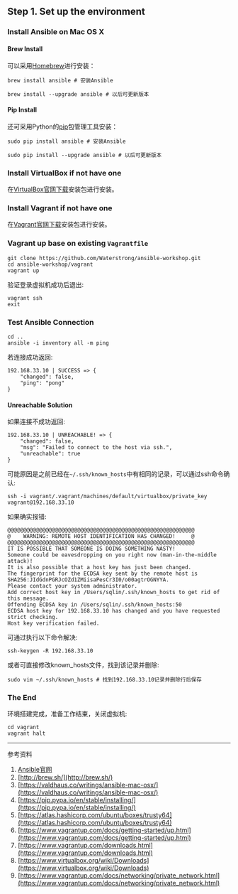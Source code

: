 ## Step 1. Set up the environment 

### Install Ansible on Mac OS X

#### Brew Install

可以采用[Homebrew](http://brew.sh/)进行安装：
```
brew install ansible # 安装Ansible

brew install --upgrade ansible # 以后可更新版本
```

#### Pip Install

还可采用Python的[pip](https://pip.pypa.io/en/stable/installing/)包管理工具安装：
```
sudo pip install ansible # 安装Ansible

sudo pip install --upgrade ansible # 以后可更新版本
```

### Install VirtualBox if not have one

在[VirtualBox官网下载](https://www.virtualbox.org/wiki/Downloads)安装包进行安装。

### Install Vagrant if not have one

在[Vagrant官网下载](https://www.vagrantup.com/downloads.html)安装包进行安装。

### Vagrant up base on existing `Vagrantfile`
```
git clone https://github.com/Waterstrong/ansible-workshop.git
cd ansible-workshop/vagrant
vagrant up
```

验证登录虚拟机成功后退出:
```
vagrant ssh
exit
```

### Test Ansible Connection
```
cd ..
ansible -i inventory all -m ping
```

若连接成功返回:
```
192.168.33.10 | SUCCESS => {
    "changed": false,
    "ping": "pong"
}
```

#### Unreachable Solution
如果连接不成功返回:
```
192.168.33.10 | UNREACHABLE! => {
    "changed": false,
    "msg": "Failed to connect to the host via ssh.",
    "unreachable": true
}
```

可能原因是之前已经在`~/.ssh/known_hosts`中有相同的记录，可以通过ssh命令确认:
```
ssh -i vagrant/.vagrant/machines/default/virtualbox/private_key vagrant@192.168.33.10
```

如果确实报错:
```
@@@@@@@@@@@@@@@@@@@@@@@@@@@@@@@@@@@@@@@@@@@@@@@@@@@@@@@@@@@
@    WARNING: REMOTE HOST IDENTIFICATION HAS CHANGED!     @
@@@@@@@@@@@@@@@@@@@@@@@@@@@@@@@@@@@@@@@@@@@@@@@@@@@@@@@@@@@
IT IS POSSIBLE THAT SOMEONE IS DOING SOMETHING NASTY!
Someone could be eavesdropping on you right now (man-in-the-middle attack)!
It is also possible that a host key has just been changed.
The fingerprint for the ECDSA key sent by the remote host is
SHA256:JIdGdnPGRJcOZd1ZMiisaPesCr3I0/o00agtrOGNYYA.
Please contact your system administrator.
Add correct host key in /Users/sqlin/.ssh/known_hosts to get rid of this message.
Offending ECDSA key in /Users/sqlin/.ssh/known_hosts:50
ECDSA host key for 192.168.33.10 has changed and you have requested strict checking.
Host key verification failed.
```

可通过执行以下命令解决:
```
ssh-keygen -R 192.168.33.10
```

或者可直接修改known_hosts文件，找到该记录并删除:
```
sudo vim ~/.ssh/known_hosts # 找到192.168.33.10记录并删除行后保存
```

### The End
环境搭建完成，准备工作结束，关闭虚拟机:
```
cd vagrant
vagrant halt
```

----
参考资料

1. [Ansible官网](http://docs.ansible.com/ansible/intro.html)
2. [http://brew.sh/](http://brew.sh/)
3. [https://valdhaus.co/writings/ansible-mac-osx/](https://valdhaus.co/writings/ansible-mac-osx/)
4. [https://pip.pypa.io/en/stable/installing/](https://pip.pypa.io/en/stable/installing/)
5. [https://atlas.hashicorp.com/ubuntu/boxes/trusty64](https://atlas.hashicorp.com/ubuntu/boxes/trusty64)
6. [https://www.vagrantup.com/docs/getting-started/up.html](https://www.vagrantup.com/docs/getting-started/up.html)
7. [https://www.vagrantup.com/downloads.html](https://www.vagrantup.com/downloads.html)
8. [https://www.virtualbox.org/wiki/Downloads](https://www.virtualbox.org/wiki/Downloads)
9. [https://www.vagrantup.com/docs/networking/private_network.html](https://www.vagrantup.com/docs/networking/private_network.html)


